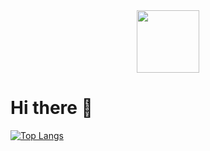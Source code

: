 <div id="header" align="center">
  <img src="https://media.giphy.com/media/M9gbBd9nbDrOTu1Mqx/giphy.gif" width="100"/>
</div>

# Hi there 👋

[![Top Langs](https://github-readme-stats.vercel.app/api/top-langs/?username=DatNgo-dev)](https://github.com/DatNgo-dev/github-readme-stats)
